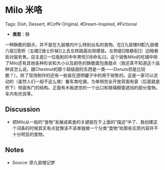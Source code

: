 # Milo 米咯

Tags: Dish, Dessert, #CofN-Original, #Dream-Inspired, #Fictional

* **类型**：酥

一种酥脆的甜点，并不是在九层楼内什么特别出名的食物。在[[九层楼6楼|九层楼六层]]宽桥（五楼[[骑士阶梯]]上去左转路面右侧便是。左侧是[[暗巷街]]）边暗巷街对面有售。店主是[[一位瘦削的中年男性|(待命名)]]。这个销售Milo的吃铺中除了Milo还有其他各种形状和大小以及颜色的酥脆面包类甜点（我还真不知道这个品种该怎么说，跟Chestnut的那个超级甜的东西是一类——Donuts但是比较脆？）。除了现场制作的还有一些装在透明罐子中的用于销售的。这是一家可以流动的（虽然人们一般不这么做）餐车类吃铺，为单侧完全开放背面有窗（后面就是桥下）侧面有门的结构。正面有木板遮住的一个出口和玻璃橱窗遮挡的部分食物。车内有炊具等。<!--另外实在不知道原生中的那个男主角是怎么回事，连身份卡都没有？这种货币的消费方式在久层楼中早已废除，即使是最为古典的餐厅也采用了信息化管理手段啊。//当然不排除有些餐厅以此做为宣传手段的可能性。-->

## Discussion

* 把Milo从一般的“食物”发展成美食的关键就在于上面的“描述”中了、我创建这个词条的时候其实有点犹豫该不该单独做一个分类“食物”给那些实质内容并不十分明显的食物。

## Notes

* Source: 原九层楼记梦